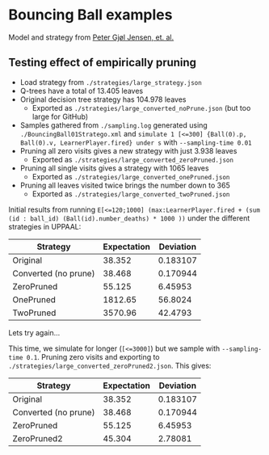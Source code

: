 # Bouncing Ball examples

Model and strategy from [Peter Gjøl Jensen, et. al.](https://zenodo.org/record/3268381)


## Testing effect of empirically pruning

- Load strategy from `./strategies/large_strategy.json`
- Q-trees have a total of 13.405 leaves
- Original decision tree strategy has 104.978 leaves
    - Exported as `./strategies/large_converted_noPrune.json` (but too large
        for GitHub)
- Samples gathered from `./sampling.log` generated using `./BouncingBall01Stratego.xml`
    and `simulate 1 [<=300] {Ball(0).p, Ball(0).v, LearnerPlayer.fired} under s`
    with `--sampling-time 0.01`
- Pruning all zero visits gives a new strategy with just 3.938 leaves
    - Exported as `./strategies/large_converted_zeroPruned.json`
- Pruning all single visits gives a strategy with 1065 leaves
    - Exported as `./strategies/large_converted_onePruned.json`
- Pruning all leaves visited twice brings the number down to 365
    - Exported as `./strategies/large_converted_twoPruned.json`

Initial results from running `E[<=120;1000] (max:LearnerPlayer.fired + (sum (id
: ball_id) (Ball(id).number_deaths) * 1000 ))` under the different strategies
in UPPAAL:

Strategy | Expectation | Deviation
--- | --- | --- |
Original | 38.352 | 0.183107
Converted (no prune) | 38.468 | 0.170944
ZeroPruned | 55.125 | 6.45953
OnePruned | 1812.65 | 56.8024
TwoPruned | 3570.96 | 42.4793

Lets try again...

This time, we simulate for longer (`[<=3000]`) but we sample with
`--sampling-time 0.1`. Pruning zero visits and exporting to
`./strategies/large_converted_zeroPruned2.json`. This gives:

Strategy | Expectation | Deviation
--- | --- | --- |
Original | 38.352 | 0.183107
Converted (no prune) | 38.468 | 0.170944
ZeroPruned | 55.125 | 6.45953
ZeroPruned2 | 45.304 | 2.78081

